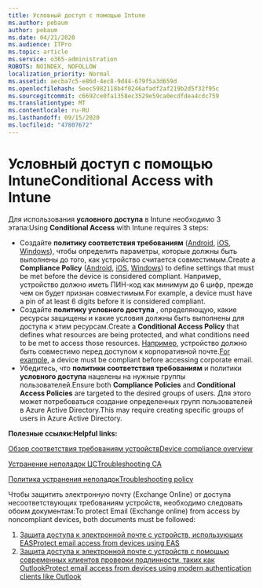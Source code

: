 ```yaml
---
title: Условный доступ с помощью Intune
ms.author: pebaum
author: pebaum
ms.date: 04/21/2020
ms.audience: ITPro
ms.topic: article
ms.service: o365-administration
ROBOTS: NOINDEX, NOFOLLOW
localization_priority: Normal
ms.assetid: aecba7c5-e86d-4ec8-9d44-679f5a3d659d
ms.openlocfilehash: 5eec5982118b4f0246afadf2af219b2d5f32f95c
ms.sourcegitcommit: c6692ce0fa1358ec3529e59ca0ecdfdea4cdc759
ms.translationtype: MT
ms.contentlocale: ru-RU
ms.lasthandoff: 09/15/2020
ms.locfileid: "47807672"
---
```

# <a name="conditional-access-with-intune"></a><span data-ttu-id="f659f-102">Условный доступ с помощью Intune</span><span class="sxs-lookup"><span data-stu-id="f659f-102">Conditional Access with Intune</span></span>

<span data-ttu-id="f659f-103">Для использования  **условного доступа**  в Intune необходимо 3 этапа:</span><span class="sxs-lookup"><span data-stu-id="f659f-103">Using  **Conditional Access**  with Intune requires 3 steps:</span></span>

- <span data-ttu-id="f659f-104">Создайте  **политику соответствия требованиям**  ([Android](https://docs.microsoft.com/intune/compliance-policy-create-android),  [iOS](https://docs.microsoft.com/intune/compliance-policy-create-ios),  [Windows](https://docs.microsoft.com//intune/compliance-policy-create-windows)), чтобы определить параметры, которые должны быть выполнены до того, как устройство считается совместимым.</span><span class="sxs-lookup"><span data-stu-id="f659f-104">Create a  **Compliance Policy**  ([Android](https://docs.microsoft.com/intune/compliance-policy-create-android),  [iOS](https://docs.microsoft.com/intune/compliance-policy-create-ios),  [Windows](https://docs.microsoft.com//intune/compliance-policy-create-windows)) to define settings that must be met before the device is considered compliant.</span></span> <span data-ttu-id="f659f-105">Например, устройство должно иметь ПИН-код как минимум до 6 цифр, прежде чем он будет признан совместимым.</span><span class="sxs-lookup"><span data-stu-id="f659f-105">For example, a device must have a pin of at least 6 digits before it is considered compliant.</span></span>
- <span data-ttu-id="f659f-106">Создайте **политику условного доступа**  , определяющую, какие ресурсы защищены и какие условия должны быть выполнены для доступа к этим ресурсам.</span><span class="sxs-lookup"><span data-stu-id="f659f-106">Create a **Conditional Access Policy**  that defines what resources are being protected, and what conditions need to be met to access those resources.</span></span>  <span data-ttu-id="f659f-107">[Например,](https://docs.microsoft.com/intune/tutorial-protect-email-on-unmanaged-devices#create-conditional-access-policies)  устройство должно быть совместимо перед доступом к корпоративной почте.</span><span class="sxs-lookup"><span data-stu-id="f659f-107">[For example,](https://docs.microsoft.com/intune/tutorial-protect-email-on-unmanaged-devices#create-conditional-access-policies)  a device must be compliant before accessing corporate email.</span></span>
- <span data-ttu-id="f659f-108">Убедитесь, что **политики соответствия требованиям**  и политики  **условного доступа**  нацелены на нужные группы пользователей.</span><span class="sxs-lookup"><span data-stu-id="f659f-108">Ensure both **Compliance Policies**  and  **Conditional Access Policies**  are targeted to the desired groups of users.</span></span> <span data-ttu-id="f659f-109">Для этого может потребоваться создание определенных групп пользователей в Azure Active Directory.</span><span class="sxs-lookup"><span data-stu-id="f659f-109">This may require creating specific groups of users in Azure Active Directory.</span></span>

<span data-ttu-id="f659f-110">**Полезные ссылки:**</span><span class="sxs-lookup"><span data-stu-id="f659f-110">**Helpful links:**</span></span>

[<span data-ttu-id="f659f-111">Обзор соответствия требованиям устройств</span><span class="sxs-lookup"><span data-stu-id="f659f-111">Device compliance overview</span></span>](https://docs.microsoft.com/intune/device-compliance-get-started)

[<span data-ttu-id="f659f-112">Устранение неполадок ЦС</span><span class="sxs-lookup"><span data-stu-id="f659f-112">Troubleshooting CA</span></span>](https://docs.microsoft.com/intune/troubleshoot-conditional-access)

[<span data-ttu-id="f659f-113">Политика устранения неполадок</span><span class="sxs-lookup"><span data-stu-id="f659f-113">Troubleshooting policy</span></span>](https://docs.microsoft.com/intune/troubleshoot-policies-in-microsoft-intune)

<span data-ttu-id="f659f-114">Чтобы защитить электронную почту (Exchange Online) от доступа несоответствующих требованиям устройств, необходимо следовать обоим документам:</span><span class="sxs-lookup"><span data-stu-id="f659f-114">To protect Email (Exchange online) from access by noncompliant devices, both documents must be followed:</span></span>

1. [<span data-ttu-id="f659f-115">Защита доступа к электронной почте с устройств, использующих EAS</span><span class="sxs-lookup"><span data-stu-id="f659f-115">Protect email access from devices using EAS</span></span>](https://docs.microsoft.com/intune/tutorial-protect-email-on-unmanaged-devices)
2. [<span data-ttu-id="f659f-116">Защита доступа к электронной почте с устройств с помощью современных клиентов проверки подлинности, таких как Outlook</span><span class="sxs-lookup"><span data-stu-id="f659f-116">Protect email access from devices using modern authentication clients like Outlook</span></span>](https://docs.microsoft.com/intune/tutorial-protect-email-on-enrolled-devices)